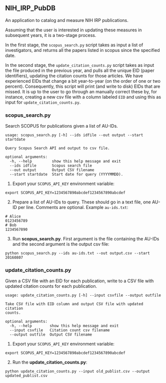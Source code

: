 ## NIH_IRP_PubDB

An application to catalog and measure NIH IRP publications.

Assuming that the user is interested in updating these measures in subsequent years, it is a two-stage process.

In the first stage, the `scopus_search.py` script takes as input a list of investigators, and returns all the papers listed in scopus since the specified date.

In the second stage, the `update_citation_counts.py` script takes as input the file produced in the previous year, and pulls all the unique EID (paper identifiers), updating the citation counts for those articles. We have experienced EIDs that change a bit year-to-year (on the order of one or two percent). Consequently, this script will print (and write to disk) EIDs that are missed. It is up to the user to go through an manually correct these by, for instance, creating a new csv file with a column labeled `EID` and using this as input for `update_citation_counts.py`. 

### scopus_search.py

Search SCOPUS for publications given a list of AU-IDs.

```
usage: scopus_search.py [-h] --ids idfile --out output --start startdate

Query Scopus Search API and output to csv file.

optional arguments:
  -h, --help         show this help message and exit
  --ids idfile       Scopus search file
  --out output       Output CSV filename
  --start startdate  Start date for query (YYYYMMDD).
```

1. Export your `SCOPUS_API_KEY` environment variable:

```
export SCOPUS_API_KEY=1234567890abcdef1234567890abcdef
```

2. Prepare a list of AU-IDs to query.  These should go in a text file, one
   AU-ID per line.  Comments are optional.  Example `au-ids.txt`:

```
# Alice
0123456789
# Bob
1234567890
```

3. Run **scopus_search.py**.  First argument is the file containing the AU-IDs
   and the second argument is the output csv file:

```
python scopus_search.py --ids au-ids.txt --out output.csv --start 20160807
```

### update_citation_counts.py

Given a CSV file with an EID for each publication, write to a CSV file with
updated citation counts for each publication.

```
usage: update_citation_counts.py [-h] --input csvfile --output outfile

Take CSV file with EID column and output CSV file with updated citation
counts.

optional arguments:
  -h, --help        show this help message and exit
  --input csvfile   Citation count csv filename
  --output outfile  Output CSV filename
```

1. Export your `SCOPUS_API_KEY` environment variable:

```
export SCOPUS_API_KEY=1234567890abcdef1234567890abcdef
```

2. Run the **update_citation_counts.py**: 

```
python update_citation_counts.py --input old_publist.csv --output updated_publist.csv
```

